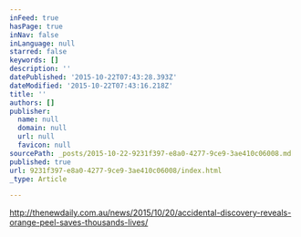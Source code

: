 ```yaml
---
inFeed: true
hasPage: true
inNav: false
inLanguage: null
starred: false
keywords: []
description: ''
datePublished: '2015-10-22T07:43:28.393Z'
dateModified: '2015-10-22T07:43:16.218Z'
title: ''
authors: []
publisher:
  name: null
  domain: null
  url: null
  favicon: null
sourcePath: _posts/2015-10-22-9231f397-e8a0-4277-9ce9-3ae410c06008.md
published: true
url: 9231f397-e8a0-4277-9ce9-3ae410c06008/index.html
_type: Article

---
```

http://thenewdaily.com.au/news/2015/10/20/accidental-discovery-reveals-orange-peel-saves-thousands-lives/